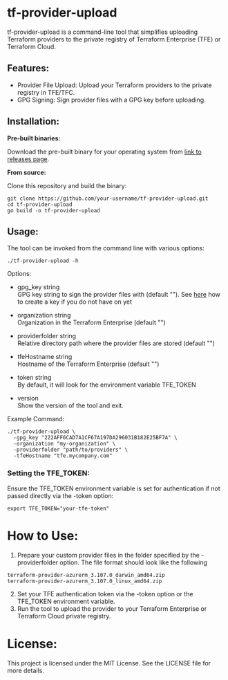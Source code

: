 # tf-provider-upload

tf-provider-upload is a command-line tool that simplifies uploading Terraform providers to the private registry of Terraform Enterprise (TFE) or Terraform Cloud.

## Features:

- Provider File Upload: Upload your Terraform providers to the private registry in TFE/TFC.
- GPG Signing: Sign provider files with a GPG key before uploading.

## Installation:
**Pre-built binaries:**

Download the pre-built binary for your operating system from [link to releases page](https://github.com/munnep/tf-provider-upload/releases).

**From source:**

Clone this repository and build the binary:

```
git clone https://github.com/your-username/tf-provider-upload.git
cd tf-provider-upload
go build -o tf-provider-upload
```

## Usage:

The tool can be invoked from the command line with various options:
```
./tf-provider-upload -h
```

Options:

- gpg_key string  
  GPG key string to sign the provider files with (default "<this must be set>"). See [here](gpg-key/README.md) how to create a key if you do not have on yet

- organization string  
  Organization in the Terraform Enterprise (default "<this must be set>")

- providerfolder string  
  Relative directory path where the provider files are stored (default "<this must be set>")

- tfeHostname string  
  Hostname of the Terraform Enterprise (default "<this must be set>")

- token string  
  By default, it will look for the environment variable TFE_TOKEN

- version  
  Show the version of the tool and exit.

Example Command:

```
./tf-provider-upload \
  -gpg_key "222AFF6CAD7A1CF67A197DA296031B182E25BF7A" \
  -organization "my-organization" \
  -providerfolder "path/to/providers" \
  -tfeHostname "tfe.mycompany.com"
```

### Setting the TFE_TOKEN:

Ensure the TFE_TOKEN environment variable is set for authentication if not passed directly via the -token option:
```
export TFE_TOKEN="your-tfe-token"
```

# How to Use:

1. Prepare your custom provider files in the folder specified by the -providerfolder option.
The file format should look like the following
```
terraform-provider-azurerm_3.107.0_darwin_amd64.zip
terraform-provider-azurerm_3.107.0_linux_amd64.zip
```
2. Set your TFE authentication token via the -token option or the TFE_TOKEN environment variable.
3. Run the tool to upload the provider to your Terraform Enterprise or Terraform Cloud private registry.

# License:

This project is licensed under the MIT License. See the LICENSE file for more details.
